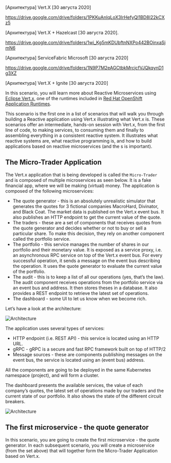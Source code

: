 [Архитектура] Vert.X [30 августа 2020]

https://drive.google.com/drive/folders/1PKKuAnIqLoX3IrHefyQl1BD8I22kCXz5

[Архитектура] Vert.X + Hazelcast [30 августа 2020].  

https://drive.google.com/drive/folders/1wi_Kg5mKDUbftnNXPo442BOinxaSjmN6

[Архитектура] ServiceFabric Microsoft [30 августа 2020]   

https://drive.google.com/drive/folders/1N9P7M2eAGCtbkMrcjcfVJQkqynD1g3XZ

[Архитектура] Vert.X + Ignite [30 августа 2020]

In this scenario, you will learn more about Reactive Microservices using [Eclipse Vert.x](https://vertx.io), one of the runtimes included in [Red Hat OpenShift Application Runtimes](https://developers.redhat.com/products/rhoar).

This scenario is the first one in a list of scenarios that will walk you through building a Reactive application using Vert.x illustrating what Vert.x is. These scenarios offer an intermediate, hands-on session with Vert.x, from the first line of code, to making services, to consuming them and finally to assembling everything in a consistent reactive system. It illustrates what reactive systems are, what reactive programming is, and how to build applications based on reactive microservices (and the s is important).

## The Micro-Trader Application

The Vert.x application that is being developed is called the ``Micro-Trader`` and is composed of multiple microservices as seen below. It is a fake financial app, where we will be making (virtual) money. The application is composed of the following microservices:

* The quote generator - this is an absolutely unrealistic simulator that generates the quotes for 3 fictional companies MacroHard, Divinator, and Black Coat. The market data is published on the Vert.x event bus. It also publishes an HTTP endpoint to get the current value of the quote.
* The traders - these are a set of components that receives quotes from the quote generator and decides whether or not to buy or sell a particular share. To make this decision, they rely on another component called the portfolio service.
* The portfolio - this service manages the number of shares in our portfolio and their monetary value. It is exposed as a service proxy, i.e. an asynchronous RPC service on top of the Vert.x event bus. For every successful operation, it sends a message on the event bus describing the operation. It uses the quote generator to evaluate the current value of the portfolio.
* The audit - this is to keep a list of all our operations (yes, that’s the law). The audit component receives operations from the portfolio service via an event bus and address. It then stores theses in a database. It also provides a REST endpoint to retrieve the latest set of operations.
* The dashboard - some UI to let us know when we become rich.

Let’s have a look at the architecture:

![Architecture](/openshift/assets/middleware/rhoar-getting-started-vertx/reactive-ms-architecture.png)

The application uses several types of services:

* HTTP endpoint (i.e. REST API) - this service is located using an HTTP URL.
* gRPC - gRPC is a secure and fast RPC framework built on top of HTTP/2
* Message sources - these are components publishing messages on the event bus, the service is located using an (event bus) address.

All the components are going to be deployed in the same Kubernetes namespace (project), and will form a cluster.

The dashboard presents the available services, the value of each company’s quotes, the latest set of operations made by our traders and the current state of our portfolio. It also shows the state of the different circuit breakers.

![Architecture](/openshift/assets/middleware/rhoar-getting-started-vertx/dashboard.png)

## The first microservice - the quote generator

In this scenario, you are going to create the first microservice - the quote generator. In each subsequent scenario, you will create a microservice (from the set above) that will together form the Micro-Trader Application based on Vert.x.
